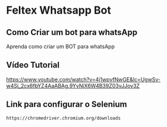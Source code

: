 # Feltex Whatsapp Bot

## Como Criar um bot para whatsApp

Aprenda como criar um BOT para whatsApp

## Vídeo Tutorial

https://www.youtube.com/watch?v=4j1wpvfNwGE&lc=UgwSv-w4Sj_2cx6fbYZ4AaABAg.9YvNjX6W4B39Z03vJJoy3Z

## Link para configurar o Selenium 

    https://chromedriver.chromium.org/downloads

